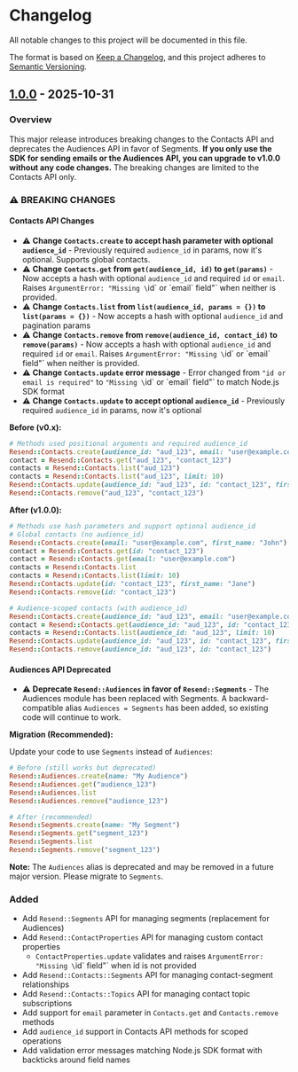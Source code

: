 # Changelog

All notable changes to this project will be documented in this file.

The format is based on [Keep a Changelog](https://keepachangelog.com/en/1.0.0/),
and this project adheres to [Semantic Versioning](https://semver.org/spec/v2.0.0.html).

## [1.0.0] - 2025-10-31

### Overview

This major release introduces breaking changes to the Contacts API and deprecates the Audiences API in favor of Segments. **If you only use the SDK for sending emails or the Audiences API, you can upgrade to v1.0.0 without any code changes.** The breaking changes are limited to the Contacts API only.

### ⚠️ BREAKING CHANGES

#### Contacts API Changes

- ⚠️ **Change `Contacts.create` to accept hash parameter with optional `audience_id`** - Previously required `audience_id` in params, now it's optional. Supports global contacts.
- ⚠️ **Change `Contacts.get` from `get(audience_id, id)` to `get(params)`** - Now accepts a hash with optional `audience_id` and required `id` or `email`. Raises `ArgumentError: "Missing \`id\` or \`email\` field"` when neither is provided.
- ⚠️ **Change `Contacts.list` from `list(audience_id, params = {})` to `list(params = {})`** - Now accepts a hash with optional `audience_id` and pagination params
- ⚠️ **Change `Contacts.remove` from `remove(audience_id, contact_id)` to `remove(params)`** - Now accepts a hash with optional `audience_id` and required `id` or `email`. Raises `ArgumentError: "Missing \`id\` or \`email\` field"` when neither is provided.
- ⚠️ **Change `Contacts.update` error message** - Error changed from `"id or email is required"` to `"Missing \`id\` or \`email\` field"` to match Node.js SDK format
- ⚠️ **Change `Contacts.update` to accept optional `audience_id`** - Previously required `audience_id` in params, now it's optional

**Before (v0.x):**

```ruby
# Methods used positional arguments and required audience_id
Resend::Contacts.create(audience_id: "aud_123", email: "user@example.com", first_name: "John")
contact = Resend::Contacts.get("aud_123", "contact_123")
contacts = Resend::Contacts.list("aud_123")
contacts = Resend::Contacts.list("aud_123", limit: 10)
Resend::Contacts.update(audience_id: "aud_123", id: "contact_123", first_name: "Jane")
Resend::Contacts.remove("aud_123", "contact_123")
```

**After (v1.0.0):**

```ruby
# Methods use hash parameters and support optional audience_id
# Global contacts (no audience_id)
Resend::Contacts.create(email: "user@example.com", first_name: "John")
contact = Resend::Contacts.get(id: "contact_123")
contact = Resend::Contacts.get(email: "user@example.com")
contacts = Resend::Contacts.list
contacts = Resend::Contacts.list(limit: 10)
Resend::Contacts.update(id: "contact_123", first_name: "Jane")
Resend::Contacts.remove(id: "contact_123")

# Audience-scoped contacts (with audience_id)
Resend::Contacts.create(audience_id: "aud_123", email: "user@example.com", first_name: "John")
contact = Resend::Contacts.get(audience_id: "aud_123", id: "contact_123")
contacts = Resend::Contacts.list(audience_id: "aud_123", limit: 10)
Resend::Contacts.update(audience_id: "aud_123", id: "contact_123", first_name: "Jane")
Resend::Contacts.remove(audience_id: "aud_123", id: "contact_123")
```

#### Audiences API Deprecated

- ⚠️ **Deprecate `Resend::Audiences` in favor of `Resend::Segments`** - The Audiences module has been replaced with Segments. A backward-compatible alias `Audiences = Segments` has been added, so existing code will continue to work.

**Migration (Recommended):**

Update your code to use `Segments` instead of `Audiences`:

```ruby
# Before (still works but deprecated)
Resend::Audiences.create(name: "My Audience")
Resend::Audiences.get("audience_123")
Resend::Audiences.list
Resend::Audiences.remove("audience_123")

# After (recommended)
Resend::Segments.create(name: "My Segment")
Resend::Segments.get("segment_123")
Resend::Segments.list
Resend::Segments.remove("segment_123")
```

**Note:** The `Audiences` alias is deprecated and may be removed in a future major version. Please migrate to `Segments`.

### Added

- Add `Resend::Segments` API for managing segments (replacement for Audiences)
- Add `Resend::ContactProperties` API for managing custom contact properties
  - `ContactProperties.update` validates and raises `ArgumentError: "Missing \`id\` field"` when id is not provided
- Add `Resend::Contacts::Segments` API for managing contact-segment relationships
- Add `Resend::Contacts::Topics` API for managing contact topic subscriptions
- Add support for `email` parameter in `Contacts.get` and `Contacts.remove` methods
- Add `audience_id` support in Contacts API methods for scoped operations
- Add validation error messages matching Node.js SDK format with backticks around field names

[1.0.0]: https://github.com/resend/resend-ruby/compare/v0.26.0...v1.0.0
